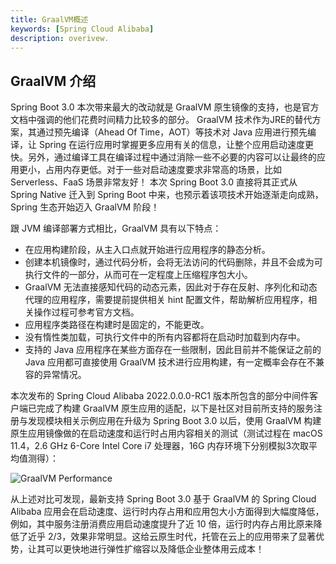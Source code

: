 ```yaml
---
title: GraalVM概述
keywords: [Spring Cloud Alibaba]
description: overivew.
---
```


## GraalVM 介绍

Spring Boot 3.0 本次带来最大的改动就是 GraalVM 原生镜像的支持，也是官方文档中强调的他们花费时间精力比较多的部分。 GraalVM 技术作为JRE的替代方案，其通过预先编译（Ahead Of Time，AOT）等技术对 Java 应用进行预先编译，让 Spring 在运行应用时掌握更多应用有关的信息，让整个应用启动速度更快。另外，通过编译工具在编译过程中通过消除一些不必要的内容可以让最终的应用更小，占用内存更低。对于一些对启动速度要求非常高的场景，比如 Serverless、FaaS 场景非常友好！ 本次 Spring Boot 3.0 直接将其正式从 Spring Native 迁入到 Spring Boot 中来，也预示着该项技术开始逐渐走向成熟，Spring 生态开始迈入 GraalVM 阶段！

跟 JVM 编译部署方式相比，GraalVM 具有以下特点：

* 在应用构建阶段，从主入口点就开始进行应用程序的静态分析。
* 创建本机镜像时，通过代码分析，会将无法访问的代码删除，并且不会成为可执行文件的一部分，从而可在一定程度上压缩程序包大小。
* GraalVM 无法直接感知代码的动态元素，因此对于存在反射、序列化和动态代理的应用程序，需要提前提供相关 hint 配置文件，帮助解析应用程序，相关操作过程可参考官方文档。
* 应用程序类路径在构建时是固定的，不能更改。
* 没有惰性类加载，可执行文件中的所有内容都将在启动时加载到内存中。
* 支持的 Java 应用程序在某些方面存在一些限制，因此目前并不能保证之前的 Java 应用都可直接使用 GraalVM 技术进行应用构建，有一定概率会存在不兼容的异常情况。

本次发布的 Spring Cloud Alibaba 2022.0.0.0-RC1 版本所包含的部分中间件客户端已完成了构建 GraalVM 原生应用的适配，以下是社区对目前所支持的服务注册与发现模块相关示例应用在升级为 Spring Boot 3.0 以后，使用 GraalVM 构建原生应用镜像做的在启动速度和运行时占用内容相关的测试（测试过程在 macOS 11.4，2.6 GHz 6-Core Intel Core i7 处理器，16G 内存环境下分别模拟3次取平均值测得）：

![GraalVM Performance](https://sca-storage.oss-cn-hangzhou.aliyuncs.com/website/docs/zh/graalvm_performance.jpg)

从上述对比可发现，最新支持 Spring Boot 3.0 基于 GraalVM 的 Spring Cloud Alibaba 应用会在启动速度、运行时内存占用和应用包大小方面得到大幅度降低，例如，其中服务注册消费应用启动速度提升了近 10 倍，运行时内存占用比原来降低了近乎 2/3，效果非常明显。这给云原生时代，托管在云上的应用带来了显著优势，让其可以更快地进行弹性扩缩容以及降低企业整体用云成本！